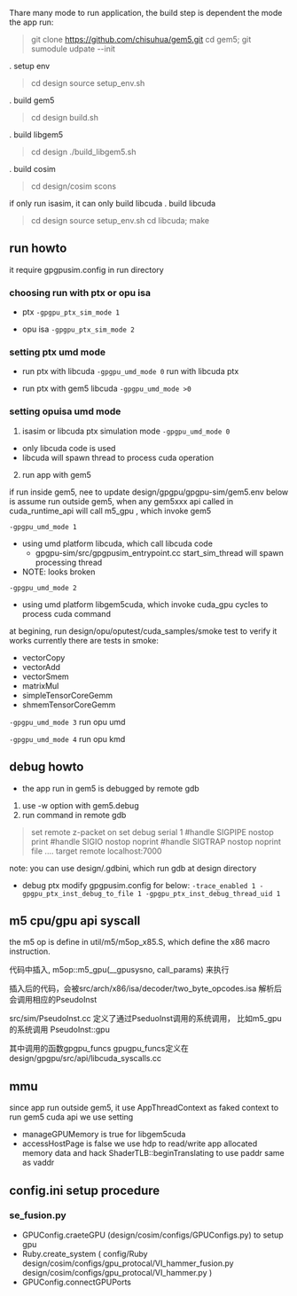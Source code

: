 Thare many mode to run application, the build step is dependent the mode the app run:

> git clone https://github.com/chisuhua/gem5.git
> cd gem5; 
> git sumodule udpate --init

. setup env
> cd design
> source setup_env.sh

. build gem5
> cd design
> build.sh

. build libgem5
> cd design
> ./build_libgem5.sh

. build cosim
> cd design/cosim
> scons

if only run isasim, it can only build libcuda
. build libcuda
> cd design
> source setup_env.sh
> cd libcuda; make



## run howto

it require gpgpusim.config in run directory

### choosing run with ptx or opu isa

- ptx
`
-gpgpu_ptx_sim_mode 1
`

- opu isa
`
-gpgpu_ptx_sim_mode 2
`

### setting ptx umd mode

- run ptx with libcuda
`
-gpgpu_umd_mode 0
`
run with libcuda ptx

- run ptx with gem5 libcuda
`
-gpgpu_umd_mode >0
`

### setting opuisa umd mode

1. isasim or libcuda ptx simulation mode
`
-gpgpu_umd_mode 0
`
  - only libcuda code is used
  - libcuda will spawn thread to process cuda operation

2. run app with gem5

if run inside gem5, nee to update design/gpgpu/gpgpu-sim/gem5.env
below is assume run outside gem5, when any gem5xxx api called in cuda_runtime_api will call m5_gpu , which invoke gem5

`
-gpgpu_umd_mode 1
`
  - using umd platform libcuda, which call libcuda code
    - gpgpu-sim/src/gpgpusim_entrypoint.cc start_sim_thread will spawn processing thread
  - NOTE: looks broken

`
-gpgpu_umd_mode 2
`
  - using umd platform libgem5cuda, which invoke cuda_gpu cycles to process cuda command


at begining, run design/opu/oputest/cuda_samples/smoke test to verify it works
currently there are tests in smoke:
- vectorCopy
- vectorAdd
- vectorSmem
- matrixMul
- simpleTensorCoreGemm
- shmemTensorCoreGemm

`
-gpgpu_umd_mode 3
`
run opu umd

`
-gpgpu_umd_mode 4
`
run opu kmd

## debug howto

- the app run in gem5 is debugged by remote gdb

1. use -w option with gem5.debug
2. run command in remote gdb
> set remote z-packet on
> set debug serial 1
> #handle SIGPIPE nostop print
> #handle SIGIO nostop noprint
> #handle SIGTRAP nostop noprint
> file ....
> target remote localhost:7000

note: you can use design/.gdbini, which run gdb at design directory

- debug ptx
modify gpgpusim.config for below:
`
-trace_enabled 1
-gpgpu_ptx_inst_debug_to_file 1
-gpgpu_ptx_inst_debug_thread_uid 1
`



## m5 cpu/gpu api syscall

the m5 op is define in util/m5/m5op_x85.S, which define the  x86 macro instruction.

代码中插入, m5op::m5_gpu(__gpusysno, call_params)
来执行

插入后的代码，会被src/arch/x86/isa/decoder/two_byte_opcodes.isa
解析后会调用相应的PseudoInst

src/sim/PseudoInst.cc 定义了通过PseduoInst调用的系统调用，
比如m5_gpu的系统调用
PseudoInst::gpu

其中调用的函数gpgpu_funcs
gpugpu_funcs定义在design/gpgpu/src/api/libcuda_syscalls.cc

## mmu

since app run outside gem5, it use AppThreadContext as faked context to run gem5 cuda api 
we use setting
- manageGPUMemory is true for libgem5cuda
- accessHostPage is false
	we use hdp to read/write app allocated memory data
	and hack ShaderTLB::beginTranslating to use paddr same as vaddr

## config.ini setup procedure

### se_fusion.py
  - GPUConfig.craeteGPU (design/cosim/configs/GPUConfigs.py) to setup gpu
  - Ruby.create_system (
		config/Ruby
		design/cosim/configs/gpu_protocal/VI_hammer_fusion.py
		design/cosim/configs/gpu_protocal/VI_hammer.py
	  )
  - GPUConfig.connectGPUPorts

